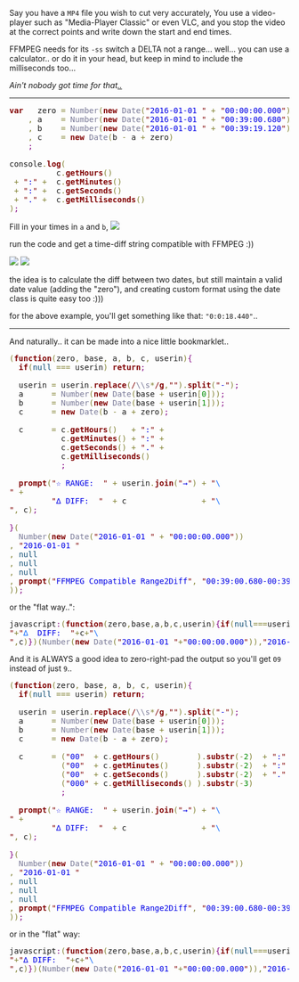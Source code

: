 Say you have a <code>MP4</code> file you wish to cut very accurately,
You use a video-player such as "Media-Player Classic" or even VLC, and you stop the video at the correct points and write down the start and end times.

FFMPEG needs for its <code>-ss</code> switch a DELTA not a range...
well... you can use a calculator.. or do it in your head, but keep in mind to include the milliseconds too...

<em>Ain't nobody got time for that<a href="https://en.wikipedia.org/wiki/Ain%27t_Nobody_Got_Time_for_That" target="_blank">..</a></em>

<hr/>

<pre><span style='color:#800000; font-weight:bold; '>var</span>   zero <span style='color:#808030; '>=</span> <span style='color:#797997; '>Number</span><span style='color:#808030; '>(</span><span style='color:#800000; font-weight:bold; '>new</span> <span style='color:#797997; '>Date</span><span style='color:#808030; '>(</span><span style='color:#800000; '>"</span><span style='color:#0000e6; '>2016-01-01 </span><span style='color:#800000; '>"</span> <span style='color:#808030; '>+</span> <span style='color:#800000; '>"</span><span style='color:#0000e6; '>00:00:00.000</span><span style='color:#800000; '>"</span><span style='color:#808030; '>)</span><span style='color:#808030; '>)</span>
    <span style='color:#808030; '>,</span> a    <span style='color:#808030; '>=</span> <span style='color:#797997; '>Number</span><span style='color:#808030; '>(</span><span style='color:#800000; font-weight:bold; '>new</span> <span style='color:#797997; '>Date</span><span style='color:#808030; '>(</span><span style='color:#800000; '>"</span><span style='color:#0000e6; '>2016-01-01 </span><span style='color:#800000; '>"</span> <span style='color:#808030; '>+</span> <span style='color:#800000; '>"</span><span style='color:#0000e6; '>00:39:00.680</span><span style='color:#800000; '>"</span><span style='color:#808030; '>)</span><span style='color:#808030; '>)</span>
    <span style='color:#808030; '>,</span> b    <span style='color:#808030; '>=</span> <span style='color:#797997; '>Number</span><span style='color:#808030; '>(</span><span style='color:#800000; font-weight:bold; '>new</span> <span style='color:#797997; '>Date</span><span style='color:#808030; '>(</span><span style='color:#800000; '>"</span><span style='color:#0000e6; '>2016-01-01 </span><span style='color:#800000; '>"</span> <span style='color:#808030; '>+</span> <span style='color:#800000; '>"</span><span style='color:#0000e6; '>00:39:19.120</span><span style='color:#800000; '>"</span><span style='color:#808030; '>)</span><span style='color:#808030; '>)</span>
    <span style='color:#808030; '>,</span> c    <span style='color:#808030; '>=</span> <span style='color:#800000; font-weight:bold; '>new</span> <span style='color:#797997; '>Date</span><span style='color:#808030; '>(</span>b <span style='color:#808030; '>-</span> a <span style='color:#808030; '>+</span> zero<span style='color:#808030; '>)</span>
    <span style='color:#800080; '>;</span>

console<span style='color:#808030; '>.</span><span style='color:#800000; font-weight:bold; '>log</span><span style='color:#808030; '>(</span> 
          c<span style='color:#808030; '>.</span><span style='color:#800000; font-weight:bold; '>getHours</span><span style='color:#808030; '>(</span><span style='color:#808030; '>)</span> 
 <span style='color:#808030; '>+</span> <span style='color:#800000; '>"</span><span style='color:#0000e6; '>:</span><span style='color:#800000; '>"</span> <span style='color:#808030; '>+</span>  c<span style='color:#808030; '>.</span><span style='color:#800000; font-weight:bold; '>getMinutes</span><span style='color:#808030; '>(</span><span style='color:#808030; '>)</span> 
 <span style='color:#808030; '>+</span> <span style='color:#800000; '>"</span><span style='color:#0000e6; '>:</span><span style='color:#800000; '>"</span> <span style='color:#808030; '>+</span>  c<span style='color:#808030; '>.</span><span style='color:#800000; font-weight:bold; '>getSeconds</span><span style='color:#808030; '>(</span><span style='color:#808030; '>)</span> 
 <span style='color:#808030; '>+</span> <span style='color:#800000; '>"</span><span style='color:#0000e6; '>.</span><span style='color:#800000; '>"</span> <span style='color:#808030; '>+</span>  c<span style='color:#808030; '>.</span><span style='color:#800000; font-weight:bold; '>getMilliseconds</span><span style='color:#808030; '>(</span><span style='color:#808030; '>)</span>
<span style='color:#808030; '>)</span><span style='color:#800080; '>;</span>
</pre>

Fill in your times in <code>a</code> and <code>b</code>, 
<img src="https://icompile.eladkarako.com/_uploads/2016/05/icompile.eladkarako.com_timediff_for_ffmpeg_using_javascript.gif" />

run the code and get a time-diff string compatible with FFMPEG :))

<img src="https://icompile.eladkarako.com/_uploads/2016/05/icompile.eladkarako.com_timediff_for_ffmpeg_using_javascript_bookmarklet_input.gif"/>

<img src="https://icompile.eladkarako.com/_uploads/2016/05/icompile.eladkarako.com_timediff_for_ffmpeg_using_javascript_bookmarklet_output.gif"/>

the idea is to calculate the diff between two dates, but still maintain a valid date value (adding the "zero"),
and creating custom format using the date class is quite easy too :)))

for the above example,
you'll get something like that: <code>"0:0:18.440"</code>..

<hr/>

And naturally.. it can be made into a nice little bookmarklet..
<pre><span style="color:#808030; ">(</span><span style="color:#800000; font-weight:bold; ">function</span><span style="color:#808030; ">(</span>zero<span style="color:#808030; ">,</span> base<span style="color:#808030; ">,</span> a<span style="color:#808030; ">,</span> b<span style="color:#808030; ">,</span> c<span style="color:#808030; ">,</span> userin<span style="color:#808030; ">)</span><span style="color:#800080; ">{</span>
  <span style="color:#800000; font-weight:bold; ">if</span><span style="color:#808030; ">(</span><span style="color:#0f4d75; ">null</span> <span style="color:#808030; ">===</span> userin<span style="color:#808030; ">)</span> <span style="color:#800000; font-weight:bold; ">return</span><span style="color:#800080; ">;</span>

  userin <span style="color:#808030; ">=</span> userin<span style="color:#808030; ">.</span><span style="color:#800000; font-weight:bold; ">replace</span><span style="color:#808030; ">(</span><span style="color:#800000; ">/</span><span style="color:#797997; ">\\s</span><span style="color:#808030; ">*</span><span style="color:#800000; ">/</span><span style="color:#800000; font-weight:bold; ">g</span><span style="color:#808030; ">,</span><span style="color:#800000; ">"</span><span style="color:#800000; ">"</span><span style="color:#808030; ">)</span><span style="color:#808030; ">.</span><span style="color:#800000; font-weight:bold; ">split</span><span style="color:#808030; ">(</span><span style="color:#800000; ">"</span><span style="color:#0000e6; ">-</span><span style="color:#800000; ">"</span><span style="color:#808030; ">)</span><span style="color:#800080; ">;</span>
  a      <span style="color:#808030; ">=</span> <span style="color:#797997; ">Number</span><span style="color:#808030; ">(</span><span style="color:#800000; font-weight:bold; ">new</span> <span style="color:#797997; ">Date</span><span style="color:#808030; ">(</span>base <span style="color:#808030; ">+</span> userin<span style="color:#808030; ">[</span><span style="color:#008c00; ">0</span><span style="color:#808030; ">]</span><span style="color:#808030; ">)</span><span style="color:#808030; ">)</span><span style="color:#800080; ">;</span>
  b      <span style="color:#808030; ">=</span> <span style="color:#797997; ">Number</span><span style="color:#808030; ">(</span><span style="color:#800000; font-weight:bold; ">new</span> <span style="color:#797997; ">Date</span><span style="color:#808030; ">(</span>base <span style="color:#808030; ">+</span> userin<span style="color:#808030; ">[</span><span style="color:#008c00; ">1</span><span style="color:#808030; ">]</span><span style="color:#808030; ">)</span><span style="color:#808030; ">)</span><span style="color:#800080; ">;</span>
  c      <span style="color:#808030; ">=</span> <span style="color:#800000; font-weight:bold; ">new</span> <span style="color:#797997; ">Date</span><span style="color:#808030; ">(</span>b <span style="color:#808030; ">-</span> a <span style="color:#808030; ">+</span> zero<span style="color:#808030; ">)</span><span style="color:#800080; ">;</span>
  
  c      <span style="color:#808030; ">=</span> c<span style="color:#808030; ">.</span><span style="color:#800000; font-weight:bold; ">getHours</span><span style="color:#808030; ">(</span><span style="color:#808030; ">)</span>   <span style="color:#808030; ">+</span> <span style="color:#800000; ">"</span><span style="color:#0000e6; ">:</span><span style="color:#800000; ">"</span> <span style="color:#808030; ">+</span>  
           c<span style="color:#808030; ">.</span><span style="color:#800000; font-weight:bold; ">getMinutes</span><span style="color:#808030; ">(</span><span style="color:#808030; ">)</span> <span style="color:#808030; ">+</span> <span style="color:#800000; ">"</span><span style="color:#0000e6; ">:</span><span style="color:#800000; ">"</span> <span style="color:#808030; ">+</span>  
           c<span style="color:#808030; ">.</span><span style="color:#800000; font-weight:bold; ">getSeconds</span><span style="color:#808030; ">(</span><span style="color:#808030; ">)</span> <span style="color:#808030; ">+</span> <span style="color:#800000; ">"</span><span style="color:#0000e6; ">.</span><span style="color:#800000; ">"</span> <span style="color:#808030; ">+</span>  
           c<span style="color:#808030; ">.</span><span style="color:#800000; font-weight:bold; ">getMilliseconds</span><span style="color:#808030; ">(</span><span style="color:#808030; ">)</span>
           <span style="color:#800080; ">;</span>
  
  <span style="color:#800000; font-weight:bold; ">prompt</span><span style="color:#808030; ">(</span><span style="color:#800000; ">"</span><span style="color:#0000e6; ">☆ RANGE:  </span><span style="color:#800000; ">"</span> <span style="color:#808030; ">+</span> userin<span style="color:#808030; ">.</span><span style="color:#800000; font-weight:bold; ">join</span><span style="color:#808030; ">(</span><span style="color:#800000; ">"</span><span style="color:#0000e6; ">→</span><span style="color:#800000; ">"</span><span style="color:#808030; ">)</span> <span style="color:#808030; ">+</span> <span style="color:#800000; ">"</span><span style="color:#0f69ff; ">\
</span><span style="color:#800000; ">"</span> <span style="color:#808030; ">+</span> 
         <span style="color:#800000; ">"</span><span style="color:#0000e6; ">∆ DIFF:  </span><span style="color:#800000; ">"</span>  <span style="color:#808030; ">+</span> c                <span style="color:#808030; ">+</span> <span style="color:#800000; ">"</span><span style="color:#0f69ff; ">\
</span><span style="color:#800000; ">"</span><span style="color:#808030; ">,</span> c<span style="color:#808030; ">)</span><span style="color:#800080; ">;</span>

<span style="color:#800080; ">}</span><span style="color:#808030; ">(</span>
  <span style="color:#797997; ">Number</span><span style="color:#808030; ">(</span><span style="color:#800000; font-weight:bold; ">new</span> <span style="color:#797997; ">Date</span><span style="color:#808030; ">(</span><span style="color:#800000; ">"</span><span style="color:#0000e6; ">2016-01-01 </span><span style="color:#800000; ">"</span> <span style="color:#808030; ">+</span> <span style="color:#800000; ">"</span><span style="color:#0000e6; ">00:00:00.000</span><span style="color:#800000; ">"</span><span style="color:#808030; ">)</span><span style="color:#808030; ">)</span>
<span style="color:#808030; ">,</span> <span style="color:#800000; ">"</span><span style="color:#0000e6; ">2016-01-01 </span><span style="color:#800000; ">"</span>
<span style="color:#808030; ">,</span> <span style="color:#0f4d75; ">null</span>
<span style="color:#808030; ">,</span> <span style="color:#0f4d75; ">null</span>
<span style="color:#808030; ">,</span> <span style="color:#0f4d75; ">null</span>
<span style="color:#808030; ">,</span> <span style="color:#800000; font-weight:bold; ">prompt</span><span style="color:#808030; ">(</span><span style="color:#800000; ">"</span><span style="color:#0000e6; ">FFMPEG Compatible Range2Diff</span><span style="color:#800000; ">"</span><span style="color:#808030; ">,</span> <span style="color:#800000; ">"</span><span style="color:#0000e6; ">00:39:00.680-00:39:19.120</span><span style="color:#800000; ">"</span><span style="color:#808030; ">)</span>
<span style="color:#808030; ">)</span><span style="color:#808030; ">)</span><span style="color:#800080; ">;</span>
</pre>

or the "flat way..":
<pre>javascript<span style='color:#800080; '>:</span><span style='color:#808030; '>(</span><span style='color:#800000; font-weight:bold; '>function</span><span style='color:#808030; '>(</span>zero<span style='color:#808030; '>,</span>base<span style='color:#808030; '>,</span>a<span style='color:#808030; '>,</span>b<span style='color:#808030; '>,</span>c<span style='color:#808030; '>,</span>userin<span style='color:#808030; '>)</span><span style='color:#800080; '>{</span><span style='color:#800000; font-weight:bold; '>if</span><span style='color:#808030; '>(</span><span style='color:#0f4d75; '>null</span><span style='color:#808030; '>===</span>userin<span style='color:#808030; '>)</span><span style='color:#800000; font-weight:bold; '>return</span><span style='color:#800080; '>;</span>userin<span style='color:#808030; '>=</span>userin<span style='color:#808030; '>.</span><span style='color:#800000; font-weight:bold; '>replace</span><span style='color:#808030; '>(</span><span style='color:#800000; '>/</span><span style='color:#797997; '>\\s</span><span style='color:#808030; '>*</span><span style='color:#800000; '>/</span><span style='color:#800000; font-weight:bold; '>g</span><span style='color:#808030; '>,</span><span style='color:#800000; '>"</span><span style='color:#800000; '>"</span><span style='color:#808030; '>)</span><span style='color:#808030; '>.</span><span style='color:#800000; font-weight:bold; '>split</span><span style='color:#808030; '>(</span><span style='color:#800000; '>"</span><span style='color:#0000e6; '>-</span><span style='color:#800000; '>"</span><span style='color:#808030; '>)</span><span style='color:#800080; '>;</span>a<span style='color:#808030; '>=</span><span style='color:#797997; '>Number</span><span style='color:#808030; '>(</span><span style='color:#800000; font-weight:bold; '>new</span> <span style='color:#797997; '>Date</span><span style='color:#808030; '>(</span>base<span style='color:#808030; '>+</span>userin<span style='color:#808030; '>[</span><span style='color:#008c00; '>0</span><span style='color:#808030; '>]</span><span style='color:#808030; '>)</span><span style='color:#808030; '>)</span><span style='color:#800080; '>;</span>b<span style='color:#808030; '>=</span><span style='color:#797997; '>Number</span><span style='color:#808030; '>(</span><span style='color:#800000; font-weight:bold; '>new</span> <span style='color:#797997; '>Date</span><span style='color:#808030; '>(</span>base<span style='color:#808030; '>+</span>userin<span style='color:#808030; '>[</span><span style='color:#008c00; '>1</span><span style='color:#808030; '>]</span><span style='color:#808030; '>)</span><span style='color:#808030; '>)</span><span style='color:#800080; '>;</span>c<span style='color:#808030; '>=</span><span style='color:#800000; font-weight:bold; '>new</span> <span style='color:#797997; '>Date</span><span style='color:#808030; '>(</span>b<span style='color:#808030; '>-</span>a<span style='color:#808030; '>+</span>zero<span style='color:#808030; '>)</span><span style='color:#800080; '>;</span>c<span style='color:#808030; '>=</span>c<span style='color:#808030; '>.</span><span style='color:#800000; font-weight:bold; '>getHours</span><span style='color:#808030; '>(</span><span style='color:#808030; '>)</span><span style='color:#808030; '>+</span><span style='color:#800000; '>"</span><span style='color:#0000e6; '>:</span><span style='color:#800000; '>"</span><span style='color:#808030; '>+</span>c<span style='color:#808030; '>.</span><span style='color:#800000; font-weight:bold; '>getMinutes</span><span style='color:#808030; '>(</span><span style='color:#808030; '>)</span><span style='color:#808030; '>+</span><span style='color:#800000; '>"</span><span style='color:#0000e6; '>:</span><span style='color:#800000; '>"</span><span style='color:#808030; '>+</span>c<span style='color:#808030; '>.</span><span style='color:#800000; font-weight:bold; '>getSeconds</span><span style='color:#808030; '>(</span><span style='color:#808030; '>)</span><span style='color:#808030; '>+</span><span style='color:#800000; '>"</span><span style='color:#0000e6; '>.</span><span style='color:#800000; '>"</span><span style='color:#808030; '>+</span>c<span style='color:#808030; '>.</span><span style='color:#800000; font-weight:bold; '>getMilliseconds</span><span style='color:#808030; '>(</span><span style='color:#808030; '>)</span><span style='color:#800080; '>;</span><span style='color:#800000; font-weight:bold; '>prompt</span><span style='color:#808030; '>(</span><span style='color:#800000; '>"</span><span style='color:#0f69ff; '>☆ </span><span style='color:#0000e6; '> RANGE:  </span><span style='color:#800000; '>"</span><span style='color:#808030; '>+</span>userin<span style='color:#808030; '>.</span><span style='color:#800000; font-weight:bold; '>join</span><span style='color:#808030; '>(</span><span style='color:#800000; '>"</span><span style='color:#0f69ff; '>→</span><span style='color:#800000; '>"</span><span style='color:#808030; '>)</span><span style='color:#808030; '>+</span><span style='color:#800000; '>"</span><span style='color:#0f69ff; '>\
</span><span style='color:#800000; '>"</span><span style='color:#808030; '>+</span><span style='color:#800000; '>"</span><span style='color:#0f69ff; '>∆ </span><span style='color:#0000e6; '> DIFF:  </span><span style='color:#800000; '>"</span><span style='color:#808030; '>+</span>c<span style='color:#808030; '>+</span><span style='color:#800000; '>"</span><span style='color:#0f69ff; '>\
</span><span style='color:#800000; '>"</span><span style='color:#808030; '>,</span>c<span style='color:#808030; '>)</span><span style='color:#800080; '>}</span><span style='color:#808030; '>)</span><span style='color:#808030; '>(</span><span style='color:#797997; '>Number</span><span style='color:#808030; '>(</span><span style='color:#800000; font-weight:bold; '>new</span> <span style='color:#797997; '>Date</span><span style='color:#808030; '>(</span><span style='color:#800000; '>"</span><span style='color:#0000e6; '>2016-01-01 </span><span style='color:#800000; '>"</span><span style='color:#808030; '>+</span><span style='color:#800000; '>"</span><span style='color:#0000e6; '>00:00:00.000</span><span style='color:#800000; '>"</span><span style='color:#808030; '>)</span><span style='color:#808030; '>)</span><span style='color:#808030; '>,</span><span style='color:#800000; '>"</span><span style='color:#0000e6; '>2016-01-01 </span><span style='color:#800000; '>"</span><span style='color:#808030; '>,</span><span style='color:#0f4d75; '>null</span><span style='color:#808030; '>,</span><span style='color:#0f4d75; '>null</span><span style='color:#808030; '>,</span><span style='color:#0f4d75; '>null</span><span style='color:#808030; '>,</span><span style='color:#800000; font-weight:bold; '>prompt</span><span style='color:#808030; '>(</span><span style='color:#800000; '>"</span><span style='color:#0000e6; '>FFMPEG Compatible Range2Diff</span><span style='color:#800000; '>"</span><span style='color:#808030; '>,</span><span style='color:#800000; '>"</span><span style='color:#0000e6; '>00:39:00.680-00:39:19.120</span><span style='color:#800000; '>"</span><span style='color:#808030; '>)</span><span style='color:#808030; '>)</span><span style='color:#800080; '>;</span>
</pre>

And it is ALWAYS a good idea to zero-right-pad the output so you'll get <code>09</code> instead of just <code>9</code>..

<pre><span style="color:#808030; ">(</span><span style="color:#800000; font-weight:bold; ">function</span><span style="color:#808030; ">(</span>zero<span style="color:#808030; ">,</span> base<span style="color:#808030; ">,</span> a<span style="color:#808030; ">,</span> b<span style="color:#808030; ">,</span> c<span style="color:#808030; ">,</span> userin<span style="color:#808030; ">)</span><span style="color:#800080; ">{</span>
  <span style="color:#800000; font-weight:bold; ">if</span><span style="color:#808030; ">(</span><span style="color:#0f4d75; ">null</span> <span style="color:#808030; ">===</span> userin<span style="color:#808030; ">)</span> <span style="color:#800000; font-weight:bold; ">return</span><span style="color:#800080; ">;</span>

  userin <span style="color:#808030; ">=</span> userin<span style="color:#808030; ">.</span><span style="color:#800000; font-weight:bold; ">replace</span><span style="color:#808030; ">(</span><span style="color:#800000; ">/</span><span style="color:#797997; ">\\s</span><span style="color:#808030; ">*</span><span style="color:#800000; ">/</span><span style="color:#800000; font-weight:bold; ">g</span><span style="color:#808030; ">,</span><span style="color:#800000; ">"</span><span style="color:#800000; ">"</span><span style="color:#808030; ">)</span><span style="color:#808030; ">.</span><span style="color:#800000; font-weight:bold; ">split</span><span style="color:#808030; ">(</span><span style="color:#800000; ">"</span><span style="color:#0000e6; ">-</span><span style="color:#800000; ">"</span><span style="color:#808030; ">)</span><span style="color:#800080; ">;</span>
  a      <span style="color:#808030; ">=</span> <span style="color:#797997; ">Number</span><span style="color:#808030; ">(</span><span style="color:#800000; font-weight:bold; ">new</span> <span style="color:#797997; ">Date</span><span style="color:#808030; ">(</span>base <span style="color:#808030; ">+</span> userin<span style="color:#808030; ">[</span><span style="color:#008c00; ">0</span><span style="color:#808030; ">]</span><span style="color:#808030; ">)</span><span style="color:#808030; ">)</span><span style="color:#800080; ">;</span>
  b      <span style="color:#808030; ">=</span> <span style="color:#797997; ">Number</span><span style="color:#808030; ">(</span><span style="color:#800000; font-weight:bold; ">new</span> <span style="color:#797997; ">Date</span><span style="color:#808030; ">(</span>base <span style="color:#808030; ">+</span> userin<span style="color:#808030; ">[</span><span style="color:#008c00; ">1</span><span style="color:#808030; ">]</span><span style="color:#808030; ">)</span><span style="color:#808030; ">)</span><span style="color:#800080; ">;</span>
  c      <span style="color:#808030; ">=</span> <span style="color:#800000; font-weight:bold; ">new</span> <span style="color:#797997; ">Date</span><span style="color:#808030; ">(</span>b <span style="color:#808030; ">-</span> a <span style="color:#808030; ">+</span> zero<span style="color:#808030; ">)</span><span style="color:#800080; ">;</span>
  
  c      <span style="color:#808030; ">=</span> <span style="color:#808030; ">(</span><span style="color:#800000; ">"</span><span style="color:#0000e6; ">00</span><span style="color:#800000; ">"</span>  <span style="color:#808030; ">+</span> c<span style="color:#808030; ">.</span><span style="color:#800000; font-weight:bold; ">getHours</span><span style="color:#808030; ">(</span><span style="color:#808030; ">)</span>        <span style="color:#808030; ">)</span><span style="color:#808030; ">.</span><span style="color:#800000; font-weight:bold; ">substr</span><span style="color:#808030; ">(</span><span style="color:#808030; ">-</span><span style="color:#008c00; ">2</span><span style="color:#808030; ">)</span>  <span style="color:#808030; ">+</span> <span style="color:#800000; ">"</span><span style="color:#0000e6; ">:</span><span style="color:#800000; ">"</span> <span style="color:#808030; ">+</span>  
           <span style="color:#808030; ">(</span><span style="color:#800000; ">"</span><span style="color:#0000e6; ">00</span><span style="color:#800000; ">"</span>  <span style="color:#808030; ">+</span> c<span style="color:#808030; ">.</span><span style="color:#800000; font-weight:bold; ">getMinutes</span><span style="color:#808030; ">(</span><span style="color:#808030; ">)</span>      <span style="color:#808030; ">)</span><span style="color:#808030; ">.</span><span style="color:#800000; font-weight:bold; ">substr</span><span style="color:#808030; ">(</span><span style="color:#808030; ">-</span><span style="color:#008c00; ">2</span><span style="color:#808030; ">)</span>  <span style="color:#808030; ">+</span> <span style="color:#800000; ">"</span><span style="color:#0000e6; ">:</span><span style="color:#800000; ">"</span> <span style="color:#808030; ">+</span>  
           <span style="color:#808030; ">(</span><span style="color:#800000; ">"</span><span style="color:#0000e6; ">00</span><span style="color:#800000; ">"</span>  <span style="color:#808030; ">+</span> c<span style="color:#808030; ">.</span><span style="color:#800000; font-weight:bold; ">getSeconds</span><span style="color:#808030; ">(</span><span style="color:#808030; ">)</span>      <span style="color:#808030; ">)</span><span style="color:#808030; ">.</span><span style="color:#800000; font-weight:bold; ">substr</span><span style="color:#808030; ">(</span><span style="color:#808030; ">-</span><span style="color:#008c00; ">2</span><span style="color:#808030; ">)</span>  <span style="color:#808030; ">+</span> <span style="color:#800000; ">"</span><span style="color:#0000e6; ">.</span><span style="color:#800000; ">"</span> <span style="color:#808030; ">+</span>  
           <span style="color:#808030; ">(</span><span style="color:#800000; ">"</span><span style="color:#0000e6; ">000</span><span style="color:#800000; ">"</span> <span style="color:#808030; ">+</span> c<span style="color:#808030; ">.</span><span style="color:#800000; font-weight:bold; ">getMilliseconds</span><span style="color:#808030; ">(</span><span style="color:#808030; ">)</span> <span style="color:#808030; ">)</span><span style="color:#808030; ">.</span><span style="color:#800000; font-weight:bold; ">substr</span><span style="color:#808030; ">(</span><span style="color:#808030; ">-</span><span style="color:#008c00; ">3</span><span style="color:#808030; ">)</span>
           <span style="color:#800080; ">;</span>
  
  <span style="color:#800000; font-weight:bold; ">prompt</span><span style="color:#808030; ">(</span><span style="color:#800000; ">"</span><span style="color:#0000e6; ">☆ RANGE:  </span><span style="color:#800000; ">"</span> <span style="color:#808030; ">+</span> userin<span style="color:#808030; ">.</span><span style="color:#800000; font-weight:bold; ">join</span><span style="color:#808030; ">(</span><span style="color:#800000; ">"</span><span style="color:#0000e6; ">→</span><span style="color:#800000; ">"</span><span style="color:#808030; ">)</span> <span style="color:#808030; ">+</span> <span style="color:#800000; ">"</span><span style="color:#0f69ff; ">\
</span><span style="color:#800000; ">"</span> <span style="color:#808030; ">+</span> 
         <span style="color:#800000; ">"</span><span style="color:#0000e6; ">∆ DIFF:  </span><span style="color:#800000; ">"</span>  <span style="color:#808030; ">+</span> c                <span style="color:#808030; ">+</span> <span style="color:#800000; ">"</span><span style="color:#0f69ff; ">\
</span><span style="color:#800000; ">"</span><span style="color:#808030; ">,</span> c<span style="color:#808030; ">)</span><span style="color:#800080; ">;</span>

<span style="color:#800080; ">}</span><span style="color:#808030; ">(</span>
  <span style="color:#797997; ">Number</span><span style="color:#808030; ">(</span><span style="color:#800000; font-weight:bold; ">new</span> <span style="color:#797997; ">Date</span><span style="color:#808030; ">(</span><span style="color:#800000; ">"</span><span style="color:#0000e6; ">2016-01-01 </span><span style="color:#800000; ">"</span> <span style="color:#808030; ">+</span> <span style="color:#800000; ">"</span><span style="color:#0000e6; ">00:00:00.000</span><span style="color:#800000; ">"</span><span style="color:#808030; ">)</span><span style="color:#808030; ">)</span>
<span style="color:#808030; ">,</span> <span style="color:#800000; ">"</span><span style="color:#0000e6; ">2016-01-01 </span><span style="color:#800000; ">"</span>
<span style="color:#808030; ">,</span> <span style="color:#0f4d75; ">null</span>
<span style="color:#808030; ">,</span> <span style="color:#0f4d75; ">null</span>
<span style="color:#808030; ">,</span> <span style="color:#0f4d75; ">null</span>
<span style="color:#808030; ">,</span> <span style="color:#800000; font-weight:bold; ">prompt</span><span style="color:#808030; ">(</span><span style="color:#800000; ">"</span><span style="color:#0000e6; ">FFMPEG Compatible Range2Diff</span><span style="color:#800000; ">"</span><span style="color:#808030; ">,</span> <span style="color:#800000; ">"</span><span style="color:#0000e6; ">00:39:00.680-00:39:19.120</span><span style="color:#800000; ">"</span><span style="color:#808030; ">)</span>
<span style="color:#808030; ">)</span><span style="color:#808030; ">)</span><span style="color:#800080; ">;</span>
</pre>

or in the "flat" way:
<pre>javascript<span style="color:#800080; ">:</span><span style="color:#808030; ">(</span><span style="color:#800000; font-weight:bold; ">function</span><span style="color:#808030; ">(</span>zero<span style="color:#808030; ">,</span>base<span style="color:#808030; ">,</span>a<span style="color:#808030; ">,</span>b<span style="color:#808030; ">,</span>c<span style="color:#808030; ">,</span>userin<span style="color:#808030; ">)</span><span style="color:#800080; ">{</span><span style="color:#800000; font-weight:bold; ">if</span><span style="color:#808030; ">(</span><span style="color:#0f4d75; ">null</span><span style="color:#808030; ">===</span>userin<span style="color:#808030; ">)</span><span style="color:#800000; font-weight:bold; ">return</span><span style="color:#800080; ">;</span>userin<span style="color:#808030; ">=</span>userin<span style="color:#808030; ">.</span><span style="color:#800000; font-weight:bold; ">replace</span><span style="color:#808030; ">(</span><span style="color:#800000; ">/</span><span style="color:#797997; ">\\s</span><span style="color:#808030; ">*</span><span style="color:#800000; ">/</span><span style="color:#800000; font-weight:bold; ">g</span><span style="color:#808030; ">,</span><span style="color:#800000; ">"</span><span style="color:#800000; ">"</span><span style="color:#808030; ">)</span><span style="color:#808030; ">.</span><span style="color:#800000; font-weight:bold; ">split</span><span style="color:#808030; ">(</span><span style="color:#800000; ">"</span><span style="color:#0000e6; ">-</span><span style="color:#800000; ">"</span><span style="color:#808030; ">)</span><span style="color:#800080; ">;</span>a<span style="color:#808030; ">=</span><span style="color:#797997; ">Number</span><span style="color:#808030; ">(</span><span style="color:#800000; font-weight:bold; ">new</span> <span style="color:#797997; ">Date</span><span style="color:#808030; ">(</span>base<span style="color:#808030; ">+</span>userin<span style="color:#808030; ">[</span><span style="color:#008c00; ">0</span><span style="color:#808030; ">]</span><span style="color:#808030; ">)</span><span style="color:#808030; ">)</span><span style="color:#800080; ">;</span>b<span style="color:#808030; ">=</span><span style="color:#797997; ">Number</span><span style="color:#808030; ">(</span><span style="color:#800000; font-weight:bold; ">new</span> <span style="color:#797997; ">Date</span><span style="color:#808030; ">(</span>base<span style="color:#808030; ">+</span>userin<span style="color:#808030; ">[</span><span style="color:#008c00; ">1</span><span style="color:#808030; ">]</span><span style="color:#808030; ">)</span><span style="color:#808030; ">)</span><span style="color:#800080; ">;</span>c<span style="color:#808030; ">=</span><span style="color:#800000; font-weight:bold; ">new</span> <span style="color:#797997; ">Date</span><span style="color:#808030; ">(</span>b<span style="color:#808030; ">-</span>a<span style="color:#808030; ">+</span>zero<span style="color:#808030; ">)</span><span style="color:#800080; ">;</span>c<span style="color:#808030; ">=</span><span style="color:#808030; ">(</span><span style="color:#800000; ">"</span><span style="color:#0000e6; ">00</span><span style="color:#800000; ">"</span><span style="color:#808030; ">+</span>c<span style="color:#808030; ">.</span><span style="color:#800000; font-weight:bold; ">getHours</span><span style="color:#808030; ">(</span><span style="color:#808030; ">)</span><span style="color:#808030; ">)</span><span style="color:#808030; ">.</span><span style="color:#800000; font-weight:bold; ">substr</span><span style="color:#808030; ">(</span><span style="color:#808030; ">-</span><span style="color:#008c00; ">2</span><span style="color:#808030; ">)</span><span style="color:#808030; ">+</span><span style="color:#800000; ">"</span><span style="color:#0000e6; ">:</span><span style="color:#800000; ">"</span><span style="color:#808030; ">+</span><span style="color:#808030; ">(</span><span style="color:#800000; ">"</span><span style="color:#0000e6; ">00</span><span style="color:#800000; ">"</span><span style="color:#808030; ">+</span>c<span style="color:#808030; ">.</span><span style="color:#800000; font-weight:bold; ">getMinutes</span><span style="color:#808030; ">(</span><span style="color:#808030; ">)</span><span style="color:#808030; ">)</span><span style="color:#808030; ">.</span><span style="color:#800000; font-weight:bold; ">substr</span><span style="color:#808030; ">(</span><span style="color:#808030; ">-</span><span style="color:#008c00; ">2</span><span style="color:#808030; ">)</span><span style="color:#808030; ">+</span><span style="color:#800000; ">"</span><span style="color:#0000e6; ">:</span><span style="color:#800000; ">"</span><span style="color:#808030; ">+</span><span style="color:#808030; ">(</span><span style="color:#800000; ">"</span><span style="color:#0000e6; ">00</span><span style="color:#800000; ">"</span><span style="color:#808030; ">+</span>c<span style="color:#808030; ">.</span><span style="color:#800000; font-weight:bold; ">getSeconds</span><span style="color:#808030; ">(</span><span style="color:#808030; ">)</span><span style="color:#808030; ">)</span><span style="color:#808030; ">.</span><span style="color:#800000; font-weight:bold; ">substr</span><span style="color:#808030; ">(</span><span style="color:#808030; ">-</span><span style="color:#008c00; ">2</span><span style="color:#808030; ">)</span><span style="color:#808030; ">+</span><span style="color:#800000; ">"</span><span style="color:#0000e6; ">.</span><span style="color:#800000; ">"</span><span style="color:#808030; ">+</span><span style="color:#808030; ">(</span><span style="color:#800000; ">"</span><span style="color:#0000e6; ">000</span><span style="color:#800000; ">"</span><span style="color:#808030; ">+</span>c<span style="color:#808030; ">.</span><span style="color:#800000; font-weight:bold; ">getMilliseconds</span><span style="color:#808030; ">(</span><span style="color:#808030; ">)</span><span style="color:#808030; ">)</span><span style="color:#808030; ">.</span><span style="color:#800000; font-weight:bold; ">substr</span><span style="color:#808030; ">(</span><span style="color:#808030; ">-</span><span style="color:#008c00; ">3</span><span style="color:#808030; ">)</span><span style="color:#800080; ">;</span><span style="color:#800000; font-weight:bold; ">prompt</span><span style="color:#808030; ">(</span><span style="color:#800000; ">"</span><span style="color:#0000e6; ">☆ RANGE:  </span><span style="color:#800000; ">"</span><span style="color:#808030; ">+</span>userin<span style="color:#808030; ">.</span><span style="color:#800000; font-weight:bold; ">join</span><span style="color:#808030; ">(</span><span style="color:#800000; ">"</span><span style="color:#0000e6; ">→</span><span style="color:#800000; ">"</span><span style="color:#808030; ">)</span><span style="color:#808030; ">+</span><span style="color:#800000; ">"</span><span style="color:#0f69ff; ">\
</span><span style="color:#800000; ">"</span><span style="color:#808030; ">+</span><span style="color:#800000; ">"</span><span style="color:#0000e6; ">∆ DIFF:  </span><span style="color:#800000; ">"</span><span style="color:#808030; ">+</span>c<span style="color:#808030; ">+</span><span style="color:#800000; ">"</span><span style="color:#0f69ff; ">\
</span><span style="color:#800000; ">"</span><span style="color:#808030; ">,</span>c<span style="color:#808030; ">)</span><span style="color:#800080; ">}</span><span style="color:#808030; ">)</span><span style="color:#808030; ">(</span><span style="color:#797997; ">Number</span><span style="color:#808030; ">(</span><span style="color:#800000; font-weight:bold; ">new</span> <span style="color:#797997; ">Date</span><span style="color:#808030; ">(</span><span style="color:#800000; ">"</span><span style="color:#0000e6; ">2016-01-01 </span><span style="color:#800000; ">"</span><span style="color:#808030; ">+</span><span style="color:#800000; ">"</span><span style="color:#0000e6; ">00:00:00.000</span><span style="color:#800000; ">"</span><span style="color:#808030; ">)</span><span style="color:#808030; ">)</span><span style="color:#808030; ">,</span><span style="color:#800000; ">"</span><span style="color:#0000e6; ">2016-01-01 </span><span style="color:#800000; ">"</span><span style="color:#808030; ">,</span><span style="color:#0f4d75; ">null</span><span style="color:#808030; ">,</span><span style="color:#0f4d75; ">null</span><span style="color:#808030; ">,</span><span style="color:#0f4d75; ">null</span><span style="color:#808030; ">,</span><span style="color:#800000; font-weight:bold; ">prompt</span><span style="color:#808030; ">(</span><span style="color:#800000; ">"</span><span style="color:#0000e6; ">FFMPEG Compatible Range2Diff</span><span style="color:#800000; ">"</span><span style="color:#808030; ">,</span><span style="color:#800000; ">"</span><span style="color:#0000e6; ">00:39:00.680-00:39:19.120</span><span style="color:#800000; ">"</span><span style="color:#808030; ">)</span><span style="color:#808030; ">)</span><span style="color:#800080; ">;</span>
</pre>